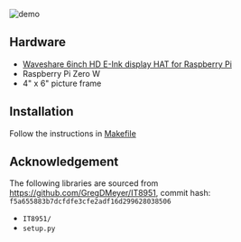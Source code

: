 ![demo](./res/imgs/demo.gif)

## Hardware

- [Waveshare 6inch HD E-Ink display HAT for Raspberry Pi](https://www.waveshare.com/6inch-HD-e-Paper-HAT.htm)
- Raspberry Pi Zero W
- 4" x 6" picture frame

## Installation

Follow the instructions in [Makefile](./Makefile)  

## Acknowledgement

The following libraries are sourced from https://github.com/GregDMeyer/IT8951, 
commit hash: `f5a655883b7dcfdfe3cfe2adf16d299628038506`
  - `IT8951/`
  - `setup.py`
